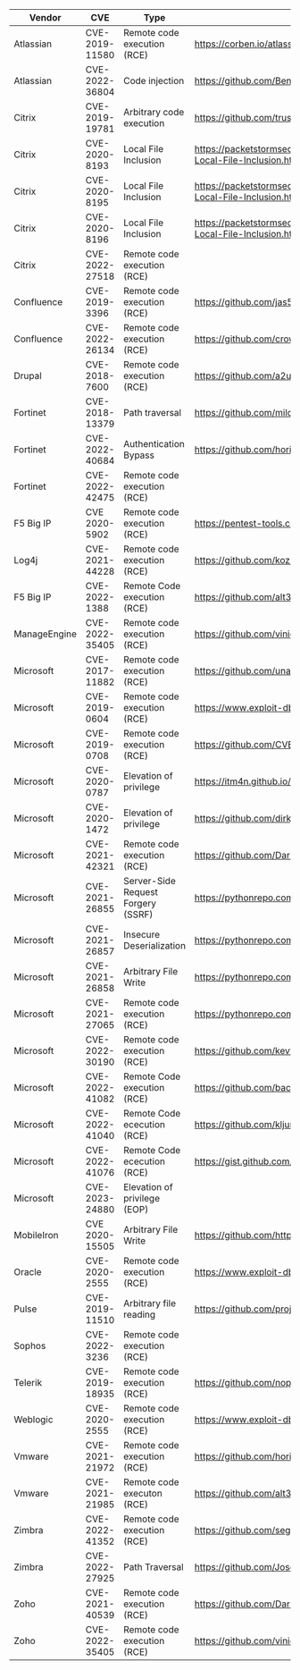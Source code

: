 
|Vendor|CVE|Type|PoC|
| ------ | ------ | ------ | ------ |
|Atlassian |CVE-2019-11580 |Remote code execution (RCE) |https://corben.io/atlassian-crowd-rce/|
|Atlassian |CVE-2022-36804 |Code injection |https://github.com/BenHays142/CVE-2022-36804-PoC-Exploit|
|Citrix |CVE-2019-19781 |Arbitrary code execution |https://github.com/trustedsec/cve-2019-19781|
|Citrix |CVE-2020-8193 |Local File Inclusion |https://packetstormsecurity.com/files/160047/Citrix-ADC-NetScaler-Local-File-Inclusion.html|
|Citrix |CVE-2020-8195 |Local File Inclusion |https://packetstormsecurity.com/files/160047/Citrix-ADC-NetScaler-Local-File-Inclusion.html|
|Citrix |CVE-2020-8196 |Local File Inclusion |https://packetstormsecurity.com/files/160047/Citrix-ADC-NetScaler-Local-File-Inclusion.html|
|Citrix |CVE-2022-27518 | Remote code execution (RCE)||
|Confluence |CVE-2019-3396 |Remote code execution (RCE)|https://github.com/jas502n/CVE-2019-3396|
|Confluence |CVE-2022-26134 |Remote code execution (RCE)|https://github.com/crowsec-edtech/CVE-2022-26134|
|Drupal |CVE-2018-7600 |Remote code execution (RCE) |https://github.com/a2u/CVE-2018-7600|
|Fortinet |CVE-2018-13379 |Path traversal |https://github.com/milo2012/CVE-2018-13382|
|Fortinet |CVE-2022-40684 |Authentication Bypass |https://github.com/horizon3ai/CVE-2022-40684|
|Fortinet |CVE-2022-42475 |Remote code execution (RCE)||
|F5 Big IP |CVE 2020-5902 |Remote code execution (RCE)|https://pentest-tools.com/blog/big-ip-tmui-rce/|
|Log4j |CVE-2021-44228 |Remote code execution (RCE)|https://github.com/kozmer/log4j-shell-poc|
|F5 Big IP |CVE-2022-1388 |Remote Code execution (RCE)|https://github.com/alt3kx/CVE-2022-1388_PoC|
|ManageEngine |CVE-2022-35405 |Remote code execution (RCE)|https://github.com/viniciuspereiras/CVE-2022-35405|
|Microsoft |CVE-2017-11882 |Remote code execution (RCE)|https://github.com/unamer/CVE-2017-11882|
|Microsoft |CVE-2019-0604 |Remote code execution (RCE) |https://www.exploit-db.com/exploits/48053|
|Microsoft |CVE-2019-0708 |Remote code execution (RCE)|https://github.com/CVE-2019-0708/CVE-2019-0708|
|Microsoft |CVE-2020-0787 |Elevation of privilege |https://itm4n.github.io/cve-2020-0787-windows-bits-eop/|
|Microsoft |CVE-2020-1472 |Elevation of privilege |https://github.com/dirkjanm/CVE-2020-1472|
|Microsoft |CVE-2021-42321 |Remote code execution (RCE)|https://github.com/DarkSprings/CVE-2021-42321|
|Microsoft |CVE-2021-26855 |Server-Side Request Forgery (SSRF) |https://pythonrepo.com/repo/herwonowr-exprolog|
|Microsoft |CVE-2021-26857 |Insecure Deserialization |https://pythonrepo.com/repo/herwonowr-exprolog|
|Microsoft |CVE-2021-26858 |Arbitrary File Write |https://pythonrepo.com/repo/herwonowr-exprolog|
|Microsoft |CVE-2021-27065 |Remote code execution (RCE) |https://pythonrepo.com/repo/herwonowr-exprolog|
|Microsoft |CVE-2022-30190 |Remote code execution (RCE) |https://github.com/kevthehermit/follina.py|
|Microsoft |CVE-2022-41082 |Remote Code execution (RCE)|https://github.com/backcr4t/CVE-2022-41082-RCE-POC|
|Microsoft |CVE-2022-41040 |Remote Code ececution (RCE)|https://github.com/kljunowsky/CVE-2022-41040-POC|
|Microsoft |CVE-2022-41076 |Remote Code ececution (RCE)|https://gist.github.com/testanull/518871a2e2057caa2bc9c6ae6634103e|
|Microsoft |CVE-2023-24880 |Elevation of privilege (EOP)||
|MobileIron |CVE 2020-15505 |Arbitrary File Write |https://github.com/httpvoid/CVE-Reverse/tree/master/CVE-2020-15505|
|Oracle |CVE-2020-2555 |Remote code execution (RCE)|https://www.exploit-db.com/exploits/48508|
|Pulse |CVE-2019-11510 |Arbitrary file reading |https://github.com/projectzeroindia/CVE-2019-11510|
|Sophos |CVE-2022-3236 |Remote code execution (RCE)||
|Telerik |CVE-2019-18935 |Remote code execution (RCE)|https://github.com/noperator/CVE-2019-18935|
|Weblogic |CVE-2020-2555 |Remote code execution (RCE)|https://www.exploit-db.com/exploits/48508|
|Vmware |CVE-2021-21972 |Remote code execution (RCE)|https://github.com/horizon3ai/CVE-2021-21972|
|Vmware |CVE-2021-21985 |Remote code executon (RCE)|https://github.com/alt3kx/CVE-2021-21985_PoC|
|Zimbra |CVE-2022-41352 |Remote code execution (RCE)|https://github.com/segfault-it/cve-2022-41352|
|Zimbra |CVE-2022-27925 |Path Traversal |https://github.com/Josexv1/CVE-2022-27925|
|Zoho |CVE-2021-40539 |Remote code execution (RCE)|https://github.com/DarkSprings/CVE-2021-40539|
|Zoho |CVE-2022-35405 |Remote code execution (RCE)|https://github.com/viniciuspereiras/CVE-2022-35405|
